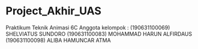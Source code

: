 # Project_Akhir_UAS
Praktikum Teknik Animasi 6C
Anggota kelompok :
(190631100069) 	SHELVIATUS SUNDORO
(190631100083) 	MOHAMMAD HARUN ALFIRDAUS
(190631100098) 	ALIBA HAMUNCAR ATMA
